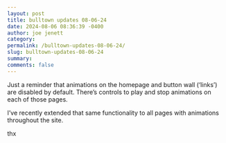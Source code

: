 ```yaml
---
layout: post
title: bulltown updates 08-06-24
date: 2024-08-06 08:36:39 -0400
author: joe jenett
category: 
permalink: /bulltown-updates-08-06-24/
slug: bulltown-updates-08-06-24
summary: 
comments: false
---
```

Just a reminder that animations on the homepage and button wall (‘links’) are disabled by default. There’s controls to play and stop animations on each of those pages.

I’ve recently extended that same functionality to all pages with animations throughout the site.

thx


<a href="https://brid.gy/publish/mastodon"></a>